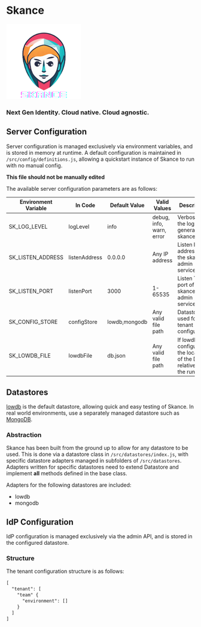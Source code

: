 # Skance
<img src="assets/skance.png" alt="Skance Logo" width="200" />

### Next Gen Identity. Cloud native. Cloud agnostic.

## Server Configuration
Server configuration is managed exclusively via environment variables, and is stored in memory at runtime. A default configuration is maintained in `/src/config/definitions.js`, allowing a quickstart instance of Skance to run with no manual config.

**This file should not be manually edited**

The available server configuration parameters are as follows:

| Environment Variable | In Code  | Default Value | Valid Values | Description |
| -------------------- | -------- | ------------- | ------------ | ----------- |
| SK_LOG_LEVEL | logLevel | info | debug, info, warn, error | Verbosity of the logs generated by skance
| SK_LISTEN_ADDRESS | listenAddress | 0.0.0.0 | Any IP address | Listen IP address of the skance admin service
| SK_LISTEN_PORT | listenPort | 3000 | 1-65535 | Listen TCP port of the skance admin service
| SK_CONFIG_STORE | configStore | lowdb,mongodb | Any valid file path | Datastore used for tenant configuration
| SK_LOWDB_FILE | lowdbFile | db.json | Any valid file path | If lowdb is configured, the location of the DB file relative to the run path


## Datastores

[lowdb](https://github.com/typicode/lowdb) is the default datastore, allowing quick and easy testing of Skance. In real world environments, use a separately managed datastore such as [MongoDB](https://www.mongodb.com/).

### Abstraction

Skance has been built from the ground up to allow for any datastore to be used. This is done via a datastore class in `/src/datastores/index.js`, with specific datastore adapters managed in subfolders of `/src/datastores`. Adapters written for specific datastores need to extend Datastore and implement **all** methods defined in the base class.

Adapters for the following datastores are included:

- lowdb
- mongodb

## IdP Configuration
IdP configuration is managed exclusively via the admin API, and is stored in the configured datastore.

### Structure
The tenant configuration structure is as follows:

```
[
  "tenant": [
    "team" {
      "environment": []
    }
  ]
]
```
